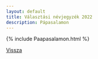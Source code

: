 ```yaml
---
layout: default
title: Választási névjegyzék 2022
description: Pápasalamon
---
```


{% include Paapasalamon.html %}

[Vissza](./)